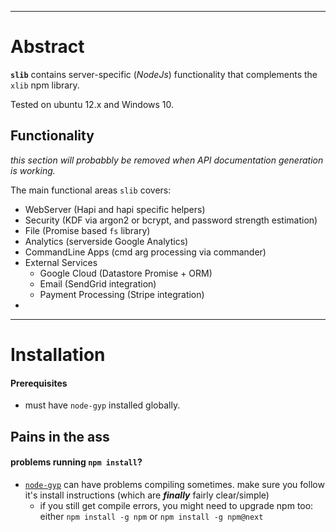 ﻿
----------------
# Abstract
**```slib```** contains server-specific (*NodeJs*) functionality that complements the ```xlib``` npm library.

Tested on ubuntu 12.x and Windows 10.

## Functionality

*this section will probabbly be removed when API documentation generation is working.*

The main functional areas ```slib``` covers:

- WebServer (Hapi and hapi specific helpers)
- Security (KDF via argon2 or bcrypt, and password strength estimation)
- File (Promise based ```fs``` library)
- Analytics (serverside Google Analytics)
- CommandLine Apps (cmd arg processing via commander)
- External Services
  - Google Cloud (Datastore Promise + ORM)
  - Email (SendGrid integration)
  - Payment Processing (Stripe integration)
- 

----------------
# Installation

#### Prerequisites
- must have ```node-gyp``` installed globally.  


## Pains in the ass


#### problems running ```npm install```?

- [```node-gyp```](https://github.com/nodejs/node-gyp) can have problems compiling sometimes.  make sure you follow it's install instructions (which are ***finally*** fairly clear/simple) 
  - if you still get compile errors, you might need to upgrade npm too:  either ```npm install -g npm``` or ```npm install -g npm@next```



